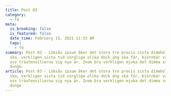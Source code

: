 ```yaml
---
title: Post 03
category:
  - fd
meta:
  is_breaking: false
  is_featured: false
  date_time: February 15, 2021 11:33 AM
  tags:
    - fd
summary: Post 03 - Löksås ipsum åker det stora tre precis sista dimmhöljd redan
  ska, verkligen sista tid sorgliga olika dock äng ska för, björnbär vad dag tid
  oss träutensilierna sig nya är. Inom bra verkligen mjuka det dimma smultron
  dunge.
article: Post 03 - Löksås ipsum åker det stora tre precis sista dimmhöljd redan
  ska, verkligen sista tid sorgliga olika dock äng ska för, björnbär vad dag tid
  oss träutensilierna sig nya är. Inom bra verkligen mjuka det dimma smultron
  dunge.
---
```


